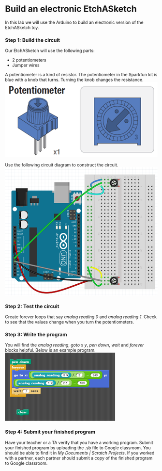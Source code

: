 # Build an electronic EtchASketch
In this lab we will use the Arduino to build an electronic version of the EtchASketch toy.

### Step 1: Build the circuit
Our EtchASketch will use the following parts:
- 2 potentiometers
- Jumper wires   
   
A potentiometer is a kind of resistor. The potentiometer in the Sparkfun kit is blue with a knob that turns. Turning the knob changes the resistance.  
![](Potentiometer.PNG)

Use the following circuit diagram to construct the circuit.    
![](EtchASketch.PNG)

### Step 2: Test the circuit
Create forever loops that say *analog reading 0* and *analog reading 1*. Check to see that the values change when you turn the potentiometers.

### Step 3: Write the program
You will find the *analog reading*, *goto x y*, *pen down*, *wait* and *forever* blocks helpful. Below is an example program.
![](EtchASketch2.PNG)

### Step 4: Submit your finished program
Have your teacher or a TA verify that you have a working program. Submit your finished program by uploading the .sb file to Google classroom. You should be able to find it in *My Documents | Scratch Projects*. If you worked with a partner, each partner should submit a copy of the finished program to Google classroom.
